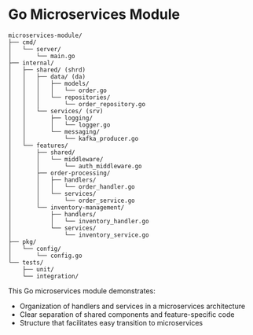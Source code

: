 # Go Microservices Module

```
microservices-module/
├── cmd/
│   └── server/
│       └── main.go
├── internal/
│   ├── shared/ (shrd)
│   │   ├── data/ (da)
│   │   │   ├── models/
│   │   │   │   └── order.go
│   │   │   └── repositories/
│   │   │       └── order_repository.go
│   │   └── services/ (srv)
│   │       ├── logging/
│   │       │   └── logger.go
│   │       └── messaging/
│   │           └── kafka_producer.go
│   └── features/
│       ├── shared/
│       │   └── middleware/
│       │       └── auth_middleware.go
│       ├── order-processing/
│       │   ├── handlers/
│       │   │   └── order_handler.go
│       │   └── services/
│       │       └── order_service.go
│       └── inventory-management/
│           ├── handlers/
│           │   └── inventory_handler.go
│           └── services/
│               └── inventory_service.go
├── pkg/
│   └── config/
│       └── config.go
└── tests/
    ├── unit/
    └── integration/
```

This Go microservices module demonstrates:
- Organization of handlers and services in a microservices architecture
- Clear separation of shared components and feature-specific code
- Structure that facilitates easy transition to microservices
